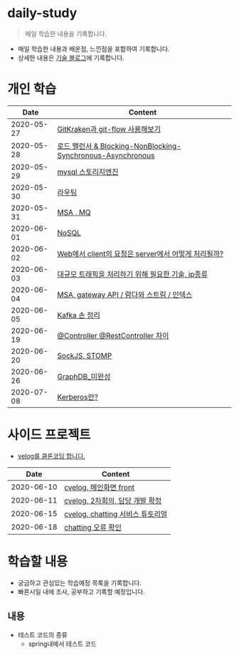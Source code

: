 # daily-study
> 매일 학습한 내용을 기록합니다.

- 매일 학습한 내용과 배운점, 느낀점을 포함하여 기록합니다.
- 상세한 내용은 [기술 블로그](http://devham76.github.io/)에 기록합니다.

# 개인 학습

| Date       | Content|
| ---------- | ----------- |
| 2020-05-27 | [GitKraken과 git-flow 사용해보기](/content/daily/2020-05-27.md) |
| 2020-05-28 | [로드 밸런서 & Blocking-NonBlocking-Synchronous-Asynchronous](https://devham76.github.io/tags/#server) |
| 2020-05-29 | [mysql 스토리지엔진](/content/daily/2020-05-29.md) |
| 2020-05-30 | [라우팅](/content/daily/2020-05-30.md) |
| 2020-05-31 | [MSA , MQ](/content/daily/2020-05-31.md) |
| 2020-06-01 | [NoSQL](/content/daily/2020-06-01.md) |
| 2020-06-02 | [Web에서 client의 요청은 server에서 어떻게 처리될까?](/content/daily/2020-06-02.md) |
| 2020-06-03 | [대규모 트래픽을 처리하기 위해 필요한 기술, ip종류](/content/daily/2020-06-03.md) |
| 2020-06-04 | [ MSA, gateway API / 람다와 스트림 / 인덱스](/content/daily/2020-06-04.md) |
| 2020-06-05 | [Kafka 손 정리](/content/daily/2020-06-05.md) |
| 2020-06-19 | [@Controller @RestController 차이](/content/daily/2020-06-19.md) |
| 2020-06-20 | [SockJS, STOMP](/content/daily/2020-06-20.md) |
| 2020-06-26 | [GraphDB_미완성](/content/daily/2020-06-26.md) |
| 2020-07-08 | [Kerberos란?](/content/daily/2020-07-08.md) |
 

# 사이드 프로젝트
- [velog를 클론코딩 합니다.](https://github.com/cookpad-clone)

| Date       | Content|
| ---------- | ----------- |
| 2020-06-10 | [cvelog, 메인화면 front](/content/project/2020-06-10.md) |
| 2020-06-11 | [cvelog, 2차회의, 담당 개발 확정](/content/project/2020-06-11.md) |
| 2020-06-15 | [cvelog, chatting 서비스 튜토리얼](https://devham76.github.io/etc/websocket_1/)|
| 2020-06-18 | [chatting 오류 확인](/content/project/2020-06-18.md) |

# 학습할 내용
- 궁금하고 관심있는 학습예정 목록을 기록합니다.
- 빠른시일 내에 조사, 공부하고 기록할 예정입니다.

## 내용
- 테스트 코드의 종류
  - spring내에서 테스트 코드
